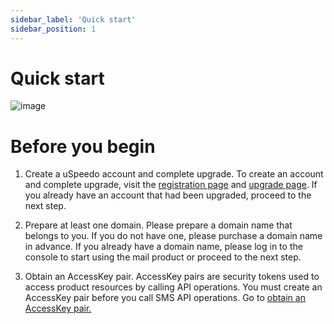 ```yaml
---
sidebar_label: 'Quick start'
sidebar_position: 1
---
```


# Quick start 
![image](https://github.com/uSpeedo/product/assets/132056756/2137de11-b3e6-44e2-8a89-f12423eb8bbb)

# Before you begin
1.	Create a uSpeedo account and complete upgrade.
To create an account and complete upgrade, visit the [registration page](https://console.uspeedo.com/signup) and [upgrade page](https://console.uspeedo.com/bill/upgrade). If you already have an account that had been upgraded, proceed to the next step.

2.	Prepare at least one domain.
Please prepare a domain name that belongs to you. If you do not have one, please purchase a domain name in advance. If you already have a domain name, please log in to the console to start using the mail product or proceed to the next step.

3.	Obtain an AccessKey pair.
AccessKey pairs are security tokens used to access product resources by calling API operations. You must create an AccessKey pair before you call SMS API operations. Go to [obtain an AccessKey pair.](https://console.uspeedo.com/)
